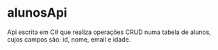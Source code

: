 # alunosApi
Api escrita em C# que realiza operações CRUD numa tabela de alunos, cujos campos são: id, nome, email e idade.
